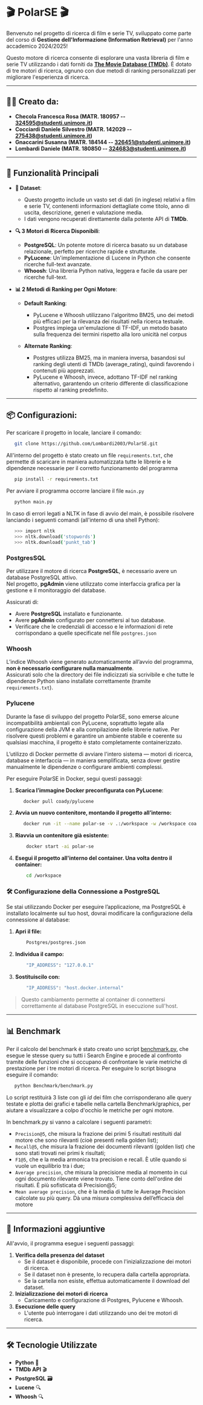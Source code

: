 # **🎬 PolarSE 🎬**

Benvenuto nel progetto di ricerca di film e serie TV, sviluppato come parte del corso di **Gestione dell'Informazione (Information Retrieval)** per l'anno accademico 2024/2025! 

Questo motore di ricerca consente di esplorare una vasta libreria di film e serie TV utilizzando i dati forniti da [**The Movie Database (TMDb)**](https://www.themoviedb.org/). È dotato di tre motori di ricerca, ognuno con due metodi di ranking personalizzati per migliorare l'esperienza di ricerca.

---

## 🧑‍💻 **Creato da:**
- **Checola Francesca Rosa (MATR. 180957 -- 324595@studenti.unimore.it)**
- **Cocciardi Daniele Silvestro (MATR. 142029 -- 275438@studenti.unimore.it)**
- **Gnaccarini Susanna (MATR. 184144 -- 326451@studenti.unimore.it)** 
- **Lombardi Daniele (MATR. 180850 -- 324683@studenti.unimore.it)**

---

## 🚀 **Funzionalità Principali**

- **🎥 Dataset**:
  - Questo progetto include un vasto set di dati (in inglese) relativi a film e serie TV, contenenti informazioni dettagliate come titolo, anno di uscita, descrizione, generi e valutazione media.
  - I dati vengono recuperati direttamente dalla potente API di **TMDb**.

- **🔍 3 Motori di Ricerca Disponibili**:
  - **PostgreSQL**: Un potente motore di ricerca basato su un database relazionale, perfetto per ricerche rapide e strutturate.
  - **PyLucene**: Un'implementazione di Lucene in Python che consente ricerche full-text avanzate.
  - **Whoosh**: Una libreria Python nativa, leggera e facile da usare per ricerche full-text.

- **📊 2 Metodi di Ranking per Ogni Motore**:
  - **Default Ranking**:
     - PyLucene e Whoosh utilizzano l'algoritmo BM25, uno dei metodi più efficaci per la rilevanza dei risultati nella ricerca testuale.
     - Postgres impiega un'emulazione di TF-IDF, un metodo basato sulla frequenza dei termini rispetto alla loro unicità nel corpus

  - **Alternate Ranking**:
     - Postgres utilizza BM25, ma in maniera inversa, basandosi sul ranking degli utenti di TMDb (average_rating), quindi favorendo i contenuti più apprezzati.
     - PyLucene e Whoosh, invece, adottano TF-IDF nel ranking alternativo, garantendo un criterio differente di classificazione rispetto al ranking predefinito.

---

## 📦 **Configurazioni**:
Per scaricare il progetto in locale, lanciare il comando:
```bash
   git clone https://github.com/Lombardi2003/PolarSE.git
   ```

All'interno del progetto è stato creato un file `requirements.txt`, che permette di scaricare in maniera automatizzata tutte le librerie e le dipendenze necessarie per il corretto funzionamento del programma
```bash
   pip install -r requirements.txt
   ```
Per avviare il programma occorre lanciare il file `main.py`
```bash
   python main.py
   ```
In caso di errori legati a NLTK in fase di avvio del main, è possibile risolvere lanciando i seguenti comandi (all'interno di una shell Python):
```bash
   >>> import nltk
   >>> nltk.download('stopwords')
   >>> nltk.download('punkt_tab')
   ```

### **PostgresSQL**
Per utilizzare il motore di ricerca **PostgreSQL**, è necessario avere un database PostgreSQL attivo.  
Nel progetto, **pgAdmin** viene utilizzato come interfaccia grafica per la gestione e il monitoraggio del database.

Assicurati di:
- Avere **PostgreSQL** installato e funzionante.
- Avere **pgAdmin** configurato per connettersi al tuo database.
- Verificare che le credenziali di accesso e le informazioni di rete corrispondano a quelle specificate nel file `postgres.json`

### **Whoosh**
L’indice Whoosh viene generato automaticamente all’avvio del programma, **non è necessario configurare nulla manualmente**.  
Assicurati solo che la directory dei file indicizzati sia scrivibile e che tutte le dipendenze Python siano installate correttamente (tramite `requirements.txt`).

### **Pylucene**

Durante la fase di sviluppo del progetto PolarSE, sono emerse alcune incompatibilità ambientali con PyLucene, soprattutto legate alla configurazione della JVM e alla compilazione delle librerie native. Per risolvere questi problemi e garantire un ambiente stabile e coerente su qualsiasi macchina, il progetto è stato completamente containerizzato.

L’utilizzo di Docker permette di avviare l'intero sistema — motori di ricerca, database e interfaccia — in maniera semplificata, senza dover gestire manualmente le dipendenze o configurare ambienti complessi.

Per eseguire PolarSE in Docker, segui questi passaggi:
1. **Scarica l’immagine Docker preconfigurata con PyLucene**:
   
    ```bash
       docker pull coady/pylucene
    ```
2. **Avvia un nuovo contenitore, montando il progetto all’interno:**

    ```bash
       docker run -it --name polar-se -v .:/workspace -w /workspace coady/pylucene bash
   ```
3. **Riavvia un contenitore già esistente:**
   
   ```bash
       docker start -ai polar-se
   ```
4. **Esegui il progetto all'interno del container. Una volta dentro il container:**
   
   ```bash
       cd /workspace
    ```
 
### 🛠️ **Configurazione della Connessione a PostgreSQL**

Se stai utilizzando Docker per eseguire l’applicazione, ma PostgreSQL è installato localmente sul tuo host, dovrai modificare la configurazione della connessione al database:

1. **Apri il file:**

   ```bash
       Postgres/postgres.json
    ```
2. **Individua il campo:**

   ```bash
       "IP_ADDRESS": "127.0.0.1"
    ```
3. **Sostituiscilo con:**
 
   ```bash
       "IP_ADDRESS": "host.docker.internal"
    ```


> Questo cambiamento permette al container di connettersi correttamente al database PostgreSQL in esecuzione sull'host.

---
## 📊 **Benchmark**
Per il calcolo del benchmark è stato creato uno script [benchmark.py](Benchmark/benchmark.py), che esegue le stesse query su tutti i Search Engine e procede al confronto tramite delle funzioni che si occupano di confrontare le varie metriche di prestazione per i tre motori di ricerca. 
Per eseguire lo script bisogna eseguire il comando:

   ```bash
      python Benchmark/benchmark.py
   ```
Lo script restituirà 3 liste con gli *id* dei film che corrisponderano alle query testate e plotta dei grafici e tabelle nella cartella Benchmark/graphics, per aiutare a visualizzare a colpo d'occhio le metriche per ogni motore.

In benchmark.py si vanno a calcolare i seguenti parametri:
- `Precision@5`, che misura la frazione dei primi 5 risultati restituiti dal motore che sono rilevanti (cioè presenti nella golden list);
- `Recall@5`, che misura la frazione dei documenti rilevanti (golden list) che sono stati trovati nei primi k risultati;
- `F1@5`, che e la media armonica tra precision e recall. È utile quando si vuole un equilibrio tra i due;
- `Average precision`, che misura la precisione media al momento in cui ogni documento rilevante viene trovato. Tiene conto dell'ordine dei risultati. È più sofisticata di Precision@5;
- `Mean average precision`, che è la media di tutte le Average Precision calcolate su più query. Dà una misura complessiva dell’efficacia del motore

---
## 📝 **Informazioni aggiuntive**
All'avvio, il programma esegue i seguenti passaggi:
1. **Verifica della presenza del dataset**
   - Se il dataset è disponibile, procede con l'inizializzazione dei motori di ricerca.
   - Se il dataset non è presente, lo recupera dalla cartella appropriata.
   - Se la cartella non esiste, effettua automaticamente il download del dataset.
2. **Inizializzazione dei motori di ricerca**
   - Caricamento e configurazione di Postgres, Pylucene e Whoosh.
3. **Esecuzione delle query**
   - L'utente può interrogare i dati utilizzando uno dei tre motori di ricerca.

---

## 🛠️ **Tecnologie Utilizzate**
- **Python** 🐍
- **TMDb API** 🎬
- **PostgreSQL** 🗃️
- **Lucene** 🔍
- **Whoosh** 🔍
